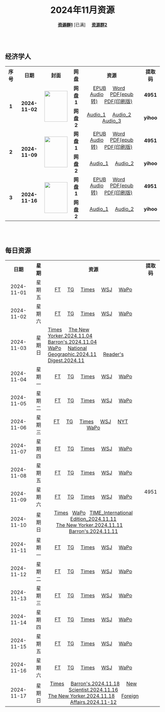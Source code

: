 <div align="center">

# 2024年11月资源

~~[**资源群1**](https://qm.qq.com/q/p2QRKKD9oA)~~ \[已满\] &nbsp;&nbsp;&nbsp;&nbsp;[**资源群2**](https://qm.qq.com/q/XNwz6qD0IO)

</div>

<br>
<br>

## 经济学人

<table align="center">
  <tr>
    <th>序号</th>
    <th>日期</th>
    <th>封面</th>
    <th>网盘</th>
    <th>资源</th>
    <th>提取码</th>
  </tr>
  <tr>
    <td rowspan="2" align="center"><b>1</b></td>
    <td rowspan="2" align="center"><b>2024-11-02</b></td>
    <td rowspan="2">
      <img src="https://www.economist.com/cdn-cgi/image/width=1420,quality=80,format=auto/content-assets/images/20241102_DE_EU.jpg" width="75" height="100">
    </td>
    <td align="center"><b>网盘1</b></td>
    <td align="center">
      <a href="https://url12.ctfile.com/f/47748612-1419725582-5317df">EPUB</a>&nbsp;&nbsp;&nbsp;&nbsp;
      <a href="https://url12.ctfile.com/f/47748612-1419724031-8b3f76">Word</a>&nbsp;&nbsp;&nbsp;&nbsp;
      <a href="https://url12.ctfile.com/f/47748612-1419723959-86c0c0">Audio</a>&nbsp;&nbsp;&nbsp;&nbsp;
      <a href="https://url12.ctfile.com/f/47748612-1419724160-6b64b0">PDF(epub转)</a>&nbsp;&nbsp;&nbsp;&nbsp;
      <a href="https://url12.ctfile.com/f/47748612-1419995771-ef4814">PDF(印刷版)</a>
    </td>
    <td align="center"><b>4951</b></td>
  </tr>
  <tr>
    <td align="center"><b>网盘2</b></td>
    <td align="center">
      <a href="https://yihoo.lanzouo.com/iOXjt2dwy19c">Audio_1</a>&nbsp;&nbsp;&nbsp;&nbsp;
      <a href="https://yihoo.lanzouo.com/iZmfK2dwx5zg">Audio_2</a>&nbsp;&nbsp;&nbsp;&nbsp;
      <a href="https://yihoo.lanzouo.com/i2emD2dwwmsf">Audio_3</a>
    </td>
    <td align="center"><b>yihoo</b></td>
  </tr>
  <tr>
    <td rowspan="2" align="center"><b>2</b></td>
    <td rowspan="2" align="center"><b>2024-11-09</b></td>
    <td rowspan="2">
      <img src="https://www.economist.com/cdn-cgi/image/width=1420,quality=80,format=auto/content-assets/images/20241109_DE_EU.jpg" width="75" height="100">
    </td>
    <td align="center"><b>网盘1</b></td>
    <td align="center">
      <a href="https://url12.ctfile.com/f/47748612-1423013902-e67890">EPUB</a>&nbsp;&nbsp;&nbsp;&nbsp;
      <a href="https://url12.ctfile.com/f/47748612-1423015222-713501">Word</a>&nbsp;&nbsp;&nbsp;&nbsp;
      <a href="https://url12.ctfile.com/f/47748612-1423015153-39190a">Audio</a>&nbsp;&nbsp;&nbsp;&nbsp;
      <a href="https://url12.ctfile.com/f/47748612-1423015198-3ea9a7">PDF(epub转)</a>&nbsp;&nbsp;&nbsp;&nbsp;
      <a href="https://url12.ctfile.com/f/47748612-1423544695-f23206">PDF(印刷版)</a>
    </td>
    <td align="center"><b>4951</b></td>
  </tr>
  <tr>
    <td align="center"><b>网盘2</b></td>
    <td align="center">
      <a href="https://yihoo.lanzouo.com/iHRPt2ejio9c">Audio_1</a>&nbsp;&nbsp;&nbsp;&nbsp;
      <a href="https://yihoo.lanzouo.com/isy0v2ejii6d">Audio_2</a>
    </td>
    <td align="center"><b>yihoo</b></td>
  </tr>
  
  <tr>
    <td rowspan="2" align="center"><b>3</b></td>
    <td rowspan="2" align="center"><b>2024-11-16</b></td>
    <td rowspan="2">
      <img src="https://www.economist.com/cdn-cgi/image/width=1420,quality=80,format=auto/content-assets/images/20241116_DE_EU.jpg" width="75" height="100">
    </td>
    <td align="center"><b>网盘1</b></td>
    <td align="center">
      <a href="https://url12.ctfile.com/f/47748612-1426357945-0b7477">EPUB</a>&nbsp;&nbsp;&nbsp;&nbsp;
      <a href="https://url12.ctfile.com/f/47748612-1426357846-71dbe7">Word</a>&nbsp;&nbsp;&nbsp;&nbsp;
      <a href="https://url12.ctfile.com/f/47748612-1426351711-02268d">Audio</a>&nbsp;&nbsp;&nbsp;&nbsp;
      <a href="https://url12.ctfile.com/f/47748612-1426358029-4bd48c">PDF(epub转)</a>&nbsp;&nbsp;&nbsp;&nbsp;
      <a href="https://url12.ctfile.com/f/47748612-1426507231-f387d5">PDF(印刷版)</a>
    </td>
    <td align="center"><b>4951</b></td>
  </tr>
  <tr>
    <td align="center"><b>网盘2</b></td>
    <td align="center">
      <a href="https://yihoo.lanzouo.com/i8ehz2f4ra8h">Audio_1</a>&nbsp;&nbsp;&nbsp;&nbsp;
      <a href="https://yihoo.lanzouo.com/i2M7H2f4q2xi">Audio_2</a>
    </td>
    <td align="center"><b>yihoo</b></td>
  </tr>
</table>

<br>
<br>

## 每日资源

<table align="center">
  <tr>
    <th>日期</th>
    <th>星期</th>
    <th>资源</th>
    <th>提取码</th>
  </tr>
  <tr>
    <td align="center">2024-11-01</td>
    <td align="center">星期五</td>
    <td align="center">
      <a href="https://url12.ctfile.com/f/47748612-1419802667-249ed0">FT</a>&nbsp;&nbsp;&nbsp;&nbsp;
      <a href="https://url12.ctfile.com/f/47748612-1419811412-9891b9">TG</a>&nbsp;&nbsp;&nbsp;&nbsp;
      <a href="https://url12.ctfile.com/f/47748612-1419802757-588c9d">Times</a>&nbsp;&nbsp;&nbsp;&nbsp;
      <a href="https://url12.ctfile.com/f/47748612-1419802871-09308b">WSJ</a>&nbsp;&nbsp;&nbsp;&nbsp;
      <a href="https://url12.ctfile.com/f/47748612-1419802808-ce5b1f">WaPo</a>
    </td>
    <td rowspan="30" align="center">4951</td>
  </tr>
  <tr>
    <td align="center">2024-11-02</td>
    <td align="center">星期六</td>
    <td align="center">
      <a href="https://url12.ctfile.com/f/47748612-1420036643-849ddb">FT</a>&nbsp;&nbsp;&nbsp;&nbsp;
      <a href="https://url12.ctfile.com/f/47748612-1420004513-2df7b8">TG</a>&nbsp;&nbsp;&nbsp;&nbsp;
      <a href="https://url12.ctfile.com/f/47748612-1420004813-eec295">Times</a>&nbsp;&nbsp;&nbsp;&nbsp;
      <a href="https://url12.ctfile.com/f/47748612-1420036685-5585a8">WSJ</a>&nbsp;&nbsp;&nbsp;&nbsp;
      <a href="https://url12.ctfile.com/f/47748612-1420036655-aef0fa">WaPo</a>
    </td>
  </tr>
  <tr>
    <td align="center">2024-11-03</td>
    <td align="center">星期日</td>
    <td align="left">
      <a href="https://url12.ctfile.com/f/47748612-1420644869-35b735">Times</a>&nbsp;&nbsp;&nbsp;&nbsp;
      <a href="https://url12.ctfile.com/f/47748612-1420307474-d246cf">The New Yorker.2024.11.04</a>&nbsp;&nbsp;&nbsp;&nbsp;&nbsp;&nbsp;&nbsp;
      <a href="https://url12.ctfile.com/f/47748612-1420307225-ef57dc">Barron's.2024.11.04</a>&nbsp;&nbsp;&nbsp;&nbsp;<br>
      <a href="https://url12.ctfile.com/f/47748612-1420696988-2bb198">WaPo</a>&nbsp;&nbsp;&nbsp;&nbsp;
      <a href="https://url12.ctfile.com/f/47748612-1420307375-ac85b4">National Geographic.2024.11</a>&nbsp;&nbsp;&nbsp;&nbsp;
      <a href="https://url12.ctfile.com/f/47748612-1420307435-bcca7b">Reader's Digest.2024.11</a>
    </td>
  </tr>
  <tr>
    <td align="center">2024-11-04</td>
    <td align="center">星期一</td>
    <td align="center">
      <a href="https://url12.ctfile.com/f/47748612-1420947946-cc815a">FT</a>&nbsp;&nbsp;&nbsp;&nbsp;
      <a href="https://url12.ctfile.com/f/47748612-1420922500-714e58">TG</a>&nbsp;&nbsp;&nbsp;&nbsp;
      <a href="https://url12.ctfile.com/f/47748612-1420922746-15c9c3">Times</a>&nbsp;&nbsp;&nbsp;&nbsp;
      <a href="https://url12.ctfile.com/f/47748612-1420948330-f17e76">WSJ</a>&nbsp;&nbsp;&nbsp;&nbsp;
      <a href="https://url12.ctfile.com/f/47748612-1420948195-596c29">WaPo</a>
    </td>
  </tr>
  <tr>
    <td align="center">2024-11-05</td>
    <td align="center">星期二</td>
    <td align="center">
      <a href="https://url12.ctfile.com/f/47748612-1421347217-abffdf">FT</a>&nbsp;&nbsp;&nbsp;&nbsp;
      <a href="https://url12.ctfile.com/f/47748612-1421347346-9d4faf">TG</a>&nbsp;&nbsp;&nbsp;&nbsp;
      <a href="https://url12.ctfile.com/f/47748612-1421347523-05f606">Times</a>&nbsp;&nbsp;&nbsp;&nbsp;
      <a href="https://url12.ctfile.com/f/47748612-1421347553-76ff47">WSJ</a>&nbsp;&nbsp;&nbsp;&nbsp;
      <a href="https://url12.ctfile.com/f/47748612-1421430542-da58ea">WaPo</a>
    </td>
  </tr>
  <tr>
    <td align="center">2024-11-06</td>
    <td align="center">星期三</td>
    <td align="center">
      <a href="https://url12.ctfile.com/f/47748612-1422156562-08e6e1">FT</a>&nbsp;&nbsp;&nbsp;&nbsp;
      <a href="https://url12.ctfile.com/f/47748612-1422144781-ec00b3">TG</a>&nbsp;&nbsp;&nbsp;&nbsp;
      <a href="https://url12.ctfile.com/f/47748612-1422145000-d67206">Times</a>&nbsp;&nbsp;&nbsp;&nbsp;
      <a href="https://url12.ctfile.com/f/47748612-1422145282-ac02b2">WSJ</a>&nbsp;&nbsp;&nbsp;&nbsp;
      <a href="https://url12.ctfile.com/f/47748612-1422146224-5c54dc">NYT</a>&nbsp;&nbsp;&nbsp;&nbsp;
      <a href="https://url12.ctfile.com/f/47748612-1422156574-83bab5">WaPo</a>
    </td>
  </tr>
  <tr>
    <td align="center">2024-11-07</td>
    <td align="center">星期四</td>
    <td align="center">
      <a href="https://url12.ctfile.com/f/47748612-1422301354-f172d6">FT</a>&nbsp;&nbsp;&nbsp;&nbsp;
      <a href="https://url12.ctfile.com/f/47748612-1422310270-aab15b">TG</a>&nbsp;&nbsp;&nbsp;&nbsp;
      <a href="https://url12.ctfile.com/f/47748612-1422310312-1c6920">Times</a>&nbsp;&nbsp;&nbsp;&nbsp;
      <a href="https://url12.ctfile.com/f/47748612-1422310345-9ff612">WSJ</a>&nbsp;&nbsp;&nbsp;&nbsp;
      <a href="https://url12.ctfile.com/f/47748612-1422322873-afc28b">WaPo</a>
    </td>
  </tr>
  <tr>
    <td align="center">2024-11-08</td>
    <td align="center">星期五</td>
    <td align="center">
      <a href="https://url12.ctfile.com/f/47748612-1423442431-4aaa7f">FT</a>&nbsp;&nbsp;&nbsp;&nbsp;
      <a href="https://url12.ctfile.com/f/47748612-1423442707-1ef032">TG</a>&nbsp;&nbsp;&nbsp;&nbsp;
      <a href="https://url12.ctfile.com/f/47748612-1423443772-ce1b10">Times</a>&nbsp;&nbsp;&nbsp;&nbsp;
      <a href="https://url12.ctfile.com/f/47748612-1423443316-ed9647">WSJ</a>&nbsp;&nbsp;&nbsp;&nbsp;
      <a href="https://url12.ctfile.com/f/47748612-1423443136-a279f9">WaPo</a>
    </td>
  </tr>
  <tr>
    <td align="center">2024-11-09</td>
    <td align="center">星期六</td>
    <td align="center">
      <a href="https://url12.ctfile.com/f/47748612-1423641826-9b11ef">FT</a>&nbsp;&nbsp;&nbsp;&nbsp;
      <a href="https://url12.ctfile.com/f/47748612-1423642213-a3c987">TG</a>&nbsp;&nbsp;&nbsp;&nbsp;
      <a href="https://url12.ctfile.com/f/47748612-1423642402-d0b578">Times</a>&nbsp;&nbsp;&nbsp;&nbsp;
      <a href="https://url12.ctfile.com/f/47748612-1423648057-98c76b">WSJ</a>&nbsp;&nbsp;&nbsp;&nbsp;
      <a href="https://url12.ctfile.com/f/47748612-1423656670-50d60f">WaPo</a>
    </td>
  </tr>
  <tr>
    <td align="center">2024-11-10</td>
    <td align="center">星期日</td>
    <td align="center">
      <a href="https://url12.ctfile.com/f/47748612-1423768927-cea13e">Times</a>&nbsp;&nbsp;
      <a href="https://url12.ctfile.com/f/47748612-1423788991-597797">WaPo</a>&nbsp;&nbsp;
      <a href="https://url12.ctfile.com/f/47748612-1423785886-32ffd9">TIME_International Edition_2024.11.11</a><br>
      <a href="https://url12.ctfile.com/f/47748612-1423785847-f77e8a">The New Yorker.2024.11.11</a>&nbsp;&nbsp;&nbsp;&nbsp;&nbsp;&nbsp;
      <a href="https://url12.ctfile.com/f/47748612-1423785838-cc5560">Barron's.2024.11.11</a>
    </td>
  </tr>
  <tr>
    <td align="center">2024-11-11</td>
    <td align="center">星期一</td>
    <td align="center">
      <a href="https://url12.ctfile.com/f/47748612-1424354041-c22db2">FT</a>&nbsp;&nbsp;&nbsp;&nbsp;
      <a href="https://url12.ctfile.com/f/47748612-1424354071-06f20d">TG</a>&nbsp;&nbsp;&nbsp;&nbsp;
      <a href="https://url12.ctfile.com/f/47748612-1424354107-64fa59">Times</a>&nbsp;&nbsp;&nbsp;&nbsp;
      <a href="https://url12.ctfile.com/f/47748612-1424354149-918e32">WSJ</a>&nbsp;&nbsp;&nbsp;&nbsp;
      <a href="https://url12.ctfile.com/f/47748612-1424354113-a3a371">WaPo</a>
    </td>
  </tr>
  <tr>
    <td align="center">2024-11-12</td>
    <td align="center">星期二</td>
    <td align="center">
      <a href="https://url12.ctfile.com/f/47748612-1424709178-ef8951">FT</a>&nbsp;&nbsp;&nbsp;&nbsp;
      <a href="https://url12.ctfile.com/f/47748612-1424709316-0bffcd">TG</a>&nbsp;&nbsp;&nbsp;&nbsp;
      <a href="https://url12.ctfile.com/f/47748612-1424709637-0f4db8">Times</a>&nbsp;&nbsp;&nbsp;&nbsp;
      <a href="https://url12.ctfile.com/f/47748612-1424709697-053aac">WSJ</a>&nbsp;&nbsp;&nbsp;&nbsp;
      <a href="https://url12.ctfile.com/f/47748612-1424719354-978b72">WaPo</a>
    </td>
  </tr>
  <tr>
    <td align="center">2024-11-13</td>
    <td align="center">星期三</td>
    <td align="center">
      <a href="https://url12.ctfile.com/f/47748612-1424977546-696490">FT</a>&nbsp;&nbsp;&nbsp;&nbsp;
      <a href="https://url12.ctfile.com/f/47748612-1424978671-fa3192">TG</a>&nbsp;&nbsp;&nbsp;&nbsp;
      <a href="https://url12.ctfile.com/f/47748612-1424979259-ecee4a">Times</a>&nbsp;&nbsp;&nbsp;&nbsp;
      <a href="https://url12.ctfile.com/f/47748612-1424979496-62850d">WSJ</a>&nbsp;&nbsp;&nbsp;&nbsp;
      <a href="https://url12.ctfile.com/f/47748612-1425015223-9ff587">WaPo</a>
    </td>
  </tr>
  <tr>
    <td align="center">2024-11-14</td>
    <td align="center">星期四</td>
    <td align="center">
      <a href="https://url12.ctfile.com/f/47748612-1425255589-41a7c3">FT</a>&nbsp;&nbsp;&nbsp;&nbsp;
      <a href="https://url12.ctfile.com/f/47748612-1425255778-0ff38e">TG</a>&nbsp;&nbsp;&nbsp;&nbsp;
      <a href="https://url12.ctfile.com/f/47748612-1425256327-9ff456">Times</a>&nbsp;&nbsp;&nbsp;&nbsp;
      <a href="https://url12.ctfile.com/f/47748612-1425256495-132ab7">WSJ</a>&nbsp;&nbsp;&nbsp;&nbsp;
      <a href="https://url12.ctfile.com/f/47748612-1425271213-aa034b">WaPo</a>
    </td>
  </tr>
  <tr>
    <td align="center">2024-11-15</td>
    <td align="center">星期五</td>
    <td align="center">
      <a href="https://url12.ctfile.com/f/47748612-1426416808-84ee4c">FT</a>&nbsp;&nbsp;&nbsp;&nbsp;
      <a href="https://url12.ctfile.com/f/47748612-1426417039-158788">TG</a>&nbsp;&nbsp;&nbsp;&nbsp;
      <a href="https://url12.ctfile.com/f/47748612-1426417171-38c4d7">Times</a>&nbsp;&nbsp;&nbsp;&nbsp;
      <a href="https://url12.ctfile.com/f/47748612-1426417225-0cf8a3">WSJ</a>&nbsp;&nbsp;&nbsp;&nbsp;
      <a href="https://url12.ctfile.com/f/47748612-1426433572-f28973">WaPo</a>
    </td>
  </tr>
  <tr>
    <td align="center">2024-11-16</td>
    <td align="center">星期六</td>
    <td align="center">
      <a href="https://url12.ctfile.com/f/47748612-1426726768-c63f20">FT</a>&nbsp;&nbsp;&nbsp;&nbsp;
      <a href="https://url12.ctfile.com/f/47748612-1426704376-e7b068">TG</a>&nbsp;&nbsp;&nbsp;&nbsp;
      <a href="https://url12.ctfile.com/f/47748612-1426704709-2982c9">Times</a>&nbsp;&nbsp;&nbsp;&nbsp;
      <a href="https://url12.ctfile.com/f/47748612-1426705099-e9f147">WSJ</a>&nbsp;&nbsp;&nbsp;&nbsp;
      <a href="https://url12.ctfile.com/f/47748612-1427376160-4c881d">WaPo</a>
    </td>
  </tr>
  <tr>
    <td align="center">2024-11-17</td>
    <td align="center">星期日</td>
    <td align="center">
      <a href="https://url12.ctfile.com/f/47748612-1427376094-536566">Times</a>&nbsp;&nbsp;&nbsp;&nbsp;
      <a href="https://url12.ctfile.com/f/47748612-1427376277-2bb59d">Barron's.2024.11.18</a>&nbsp;&nbsp;&nbsp;&nbsp;
      <a href="https://url12.ctfile.com/f/47748612-1427376691-a2b4d9">New Scientist.2024.11.16</a><br>
      <a href="https://url12.ctfile.com/f/47748612-1427376715-a0c0ab">The New Yorker.2024.11.18</a>&nbsp;&nbsp;&nbsp;&nbsp;
      <a href="https://url12.ctfile.com/f/47748612-1427376598-f98975">Foreign Affairs.2024.11-12</a>
    </td>
  </tr>
</table>
